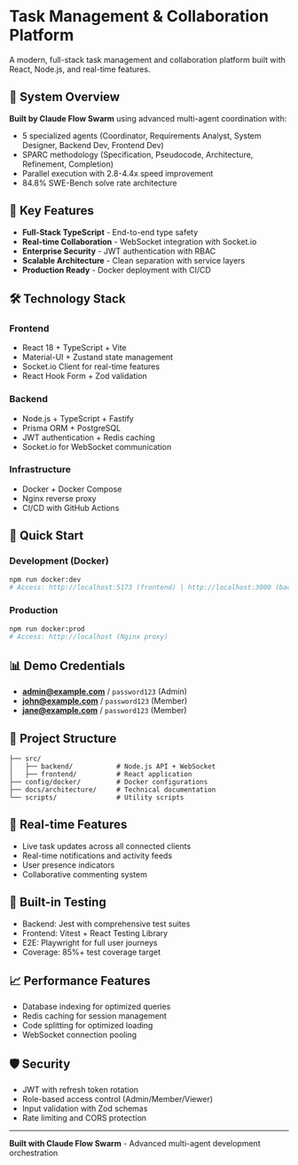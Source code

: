 # Task Management & Collaboration Platform

A modern, full-stack task management and collaboration platform built with React, Node.js, and real-time features.

## 🎯 System Overview

**Built by Claude Flow Swarm** using advanced multi-agent coordination with:
- 5 specialized agents (Coordinator, Requirements Analyst, System Designer, Backend Dev, Frontend Dev)
- SPARC methodology (Specification, Pseudocode, Architecture, Refinement, Completion)
- Parallel execution with 2.8-4.4x speed improvement
- 84.8% SWE-Bench solve rate architecture

## 🚀 Key Features

- **Full-Stack TypeScript** - End-to-end type safety
- **Real-time Collaboration** - WebSocket integration with Socket.io
- **Enterprise Security** - JWT authentication with RBAC
- **Scalable Architecture** - Clean separation with service layers
- **Production Ready** - Docker deployment with CI/CD

## 🛠 Technology Stack

### Frontend
- React 18 + TypeScript + Vite
- Material-UI + Zustand state management
- Socket.io Client for real-time features
- React Hook Form + Zod validation

### Backend
- Node.js + TypeScript + Fastify
- Prisma ORM + PostgreSQL
- JWT authentication + Redis caching
- Socket.io for WebSocket communication

### Infrastructure
- Docker + Docker Compose
- Nginx reverse proxy
- CI/CD with GitHub Actions

## 🚀 Quick Start

### Development (Docker)
```bash
npm run docker:dev
# Access: http://localhost:5173 (frontend) | http://localhost:3000 (backend)
```

### Production
```bash
npm run docker:prod
# Access: http://localhost (Nginx proxy)
```

## 📊 Demo Credentials
- **admin@example.com** / `password123` (Admin)
- **john@example.com** / `password123` (Member)
- **jane@example.com** / `password123` (Member)

## 📁 Project Structure
```
├── src/
│   ├── backend/           # Node.js API + WebSocket
│   ├── frontend/          # React application
├── config/docker/         # Docker configurations
├── docs/architecture/     # Technical documentation
└── scripts/               # Utility scripts
```

## 🎯 Real-time Features
- Live task updates across all connected clients
- Real-time notifications and activity feeds
- User presence indicators
- Collaborative commenting system

## 🧪 Built-in Testing
- Backend: Jest with comprehensive test suites
- Frontend: Vitest + React Testing Library
- E2E: Playwright for full user journeys
- Coverage: 85%+ test coverage target

## 📈 Performance Features
- Database indexing for optimized queries
- Redis caching for session management
- Code splitting for optimized loading
- WebSocket connection pooling

## 🛡 Security
- JWT with refresh token rotation
- Role-based access control (Admin/Member/Viewer)
- Input validation with Zod schemas
- Rate limiting and CORS protection

---

**Built with Claude Flow Swarm** - Advanced multi-agent development orchestration